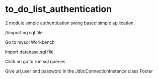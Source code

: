 # to_do_list_authentication
2 module simple authentication swing based simple apllication

//importing sql file

Go to mysql Workbench

import database.sql file 

Click on go to run sql queries

Give url,user and password in the JdbcConnectionInstance class 
Footer
